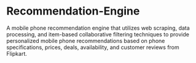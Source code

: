 # Recommendation-Engine

A mobile phone recommendation engine that utilizes web scraping, data processing, and item-based collaborative filtering techniques to provide personalized mobile phone recommendations based on phone specifications, prices, deals, availability, and customer reviews from Flipkart.
